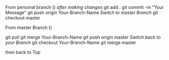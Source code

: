From personal branch ()
 *after making changes*
git add .
git commit -m "Your Message"
git push origin Your-Branch-Name
*Switch to master Branch*
git checkout master 

From master Branch ()

git pull
git merge Your-Branch-Name
git push origin master
*Switch back to your Branch*
git checkout Your-Branch-Name
git merge master

then back to Top
